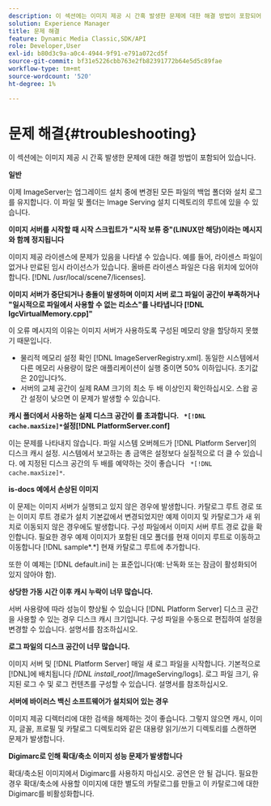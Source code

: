 ```yaml
---
description: 이 섹션에는 이미지 제공 시 간혹 발생한 문제에 대한 해결 방법이 포함되어 있습니다.
solution: Experience Manager
title: 문제 해결
feature: Dynamic Media Classic,SDK/API
role: Developer,User
exl-id: b80d3c9a-a0c4-4944-9f91-e791a072cd5f
source-git-commit: bf31e5226cbb763e2fb82391772b64e5d5c89fae
workflow-type: tm+mt
source-wordcount: '520'
ht-degree: 1%

---
```


# 문제 해결{#troubleshooting}

이 섹션에는 이미지 제공 시 간혹 발생한 문제에 대한 해결 방법이 포함되어 있습니다.

**일반**

이제 ImageServer는 업그레이드 설치 중에 변경된 모든 파일의 백업 폴더와 설치 로그를 유지합니다. 이 파일 및 폴더는 Image Serving 설치 디렉토리의 루트에 있을 수 있습니다.

**이미지 서버를 시작할 때 시작 스크립트가 &quot;시작 보류 중&quot;(LINUX만 해당)이라는 메시지와 함께 정지됩니다**

이미지 제공 라이센스에 문제가 있음을 나타낼 수 있습니다. 예를 들어, 라이센스 파일이 없거나 만료된 임시 라이선스가 있습니다. 올바른 라이센스 파일은 다음 위치에 있어야 합니다. [!DNL /usr/local/scene7/licenses].

**이미지 서버가 중단되거나 충돌이 발생하며 이미지 서버 로그 파일이 공간이 부족하거나 &quot;일시적으로 파일에서 사용할 수 없는 리소스&quot;를 나타냅니다 [!DNL IgcVirtualMemory.cpp]&quot;**

이 오류 메시지의 이유는 이미지 서버가 사용하도록 구성된 메모리 양을 할당하지 못했기 때문입니다.

* 물리적 메모리 설정 확인 [!DNL ImageServerRegistry.xml]. 동일한 시스템에서 다른 메모리 사용량이 많은 애플리케이션이 실행 중이면 50% 이하입니다. 초기값은 20입니다%.
* 서버의 교체 공간이 실제 RAM 크기의 최소 두 배 이상인지 확인하십시오. 스왑 공간 설정이 낮으면 이 문제가 발생할 수 있습니다.

**캐시 폴더에서 사용하는 실제 디스크 공간이 를 초과합니다. ` *[!DNL cache.maxSize]*`설정[!DNL PlatformServer.conf]**

이는 문제를 나타내지 않습니다. 파일 시스템 오버헤드가 [!DNL Platform Server]의 디스크 캐시 설정. 시스템에서 보고하는 총 금액은 설정보다 실질적으로 더 클 수 있습니다. 에 지정된 디스크 공간의 두 배를 예약하는 것이 좋습니다 ` *[!DNL cache.maxSize]*`.

**is-docs 예에서 손상된 이미지**

이 문제는 이미지 서버가 실행되고 있지 않은 경우에 발생합니다. 카탈로그 루트 경로 또는 이미지 루트 경로가 설치 기본값에서 변경되었지만 예제 이미지 및 카탈로그가 새 위치로 이동되지 않은 경우에도 발생합니다. 구성 파일에서 이미지 서버 루트 경로 값을 확인합니다. 필요한 경우 예제 이미지가 포함된 데모 폴더를 현재 이미지 루트로 이동하고 이동합니다 [!DNL sample*.*] 현재 카탈로그 루트에 추가합니다.

또한 이 예제는 [!DNL default.ini] 는 표준입니다(예: 난독화 또는 잠금이 활성화되어 있지 않아야 함).

**상당한 가동 시간 이후 캐시 누락이 너무 많습니다.**

서버 사용량에 따라 성능이 향상될 수 있습니다 [!DNL Platform Server] 디스크 공간을 사용할 수 있는 경우 디스크 캐시 크기입니다. 구성 파일을 수동으로 편집하여 설정을 변경할 수 있습니다. 설명서를 참조하십시오.

**로그 파일의 디스크 공간이 너무 많습니다.**

이미지 서버 및 [!DNL Platform Server] 매일 새 로그 파일을 시작합니다. 기본적으로 [!DNL]에 배치됩니다 *[!DNL install_root]*/ImageServing/logs]. 로그 파일 크기, 유지된 로그 수 및 로그 컨텐츠를 구성할 수 있습니다. 설명서를 참조하십시오.

**서버에 바이러스 백신 소프트웨어가 설치되어 있는 경우**

이미지 제공 디렉터리에 대한 검색을 해제하는 것이 좋습니다. 그렇지 않으면 캐시, 이미지, 글꼴, 프로필 및 카탈로그 디렉토리와 같은 대용량 읽기/쓰기 디렉토리를 스캔하면 문제가 발생합니다.

**Digimarc로 인해 확대/축소 이미지 성능 문제가 발생합니다**

확대/축소된 이미지에서 Digimarc를 사용하지 마십시오. 공연은 안 될 겁니다. 필요한 경우 확대/축소에 사용할 이미지에 대한 별도의 카탈로그를 만들고 이 카탈로그에 대한 Digimarc를 비활성화합니다.
